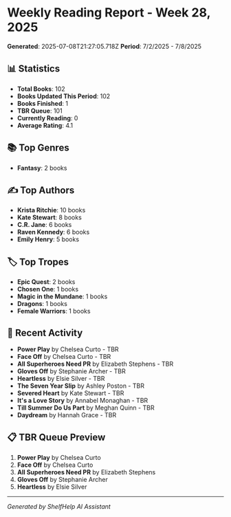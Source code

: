 # Weekly Reading Report - Week 28, 2025

**Generated**: 2025-07-08T21:27:05.718Z
**Period**: 7/2/2025 - 7/8/2025

## 📊 Statistics

- **Total Books**: 102
- **Books Updated This Period**: 102
- **Books Finished**: 1
- **TBR Queue**: 101
- **Currently Reading**: 0
- **Average Rating**: 4.1

## 📚 Top Genres

- **Fantasy**: 2 books

## ✍️ Top Authors

- **Krista Ritchie**: 10 books
- **Kate  Stewart**: 8 books
- **C.R. Jane**: 6 books
- **Raven Kennedy**: 6 books
- **Emily Henry**: 5 books

## 🏷️ Top Tropes

- **Epic Quest**: 2 books
- **Chosen One**: 1 books
- **Magic in the Mundane**: 1 books
- **Dragons**: 1 books
- **Female Warriors**: 1 books

## 📖 Recent Activity

- **Power Play** by Chelsea Curto - TBR
- **Face Off** by Chelsea Curto - TBR
- **All Superheroes Need PR** by Elizabeth  Stephens - TBR
- **Gloves Off** by Stephanie  Archer - TBR
- **Heartless** by Elsie Silver - TBR
- **The Seven Year Slip** by Ashley Poston - TBR
- **Severed Heart** by Kate  Stewart - TBR
- **It's a Love Story** by Annabel Monaghan - TBR
- **Till Summer Do Us Part** by Meghan Quinn - TBR
- **Daydream** by Hannah  Grace - TBR

## 📋 TBR Queue Preview

1. **Power Play** by Chelsea Curto
2. **Face Off** by Chelsea Curto
3. **All Superheroes Need PR** by Elizabeth  Stephens
4. **Gloves Off** by Stephanie  Archer
5. **Heartless** by Elsie Silver

---

*Generated by ShelfHelp AI Assistant*

